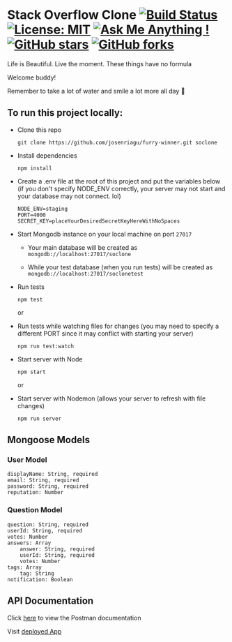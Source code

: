 # Stack Overflow Clone [![Build Status](https://travis-ci.org/josenriagu/furry-winner.svg?branch=master)](https://travis-ci.org/josenriagu/furry-winner) [![License: MIT](https://img.shields.io/badge/License-MIT-blue.svg)](https://github.com/josenriagu/furry-winner/blob/master/LICENSE) [![Ask Me Anything !](https://img.shields.io/badge/Ask%20me-anything-1abc9c.svg)](https://josemarianriagu.com#contact) [![GitHub stars](https://img.shields.io/github/stars/josenriagu/furry-winner.svg?style=social&label=Star&maxAge=2592000)](https://github.com/josenriagu/furry-winner/stargazers/) [![GitHub forks](https://img.shields.io/github/forks/josenriagu/furry-winner.svg?style=social&label=Fork&maxAge=2592000)](https://github.com/josenriagu/furry-winner/network/)
Life is Beautiful. Live the moment. These things have no formula

Welcome buddy!

Remember to take a lot of water and smile a lot more all day 🤩

## To run this project locally:
- Clone this repo

    `git clone https://github.com/josenriagu/furry-winner.git soclone`

- Install dependencies

    `npm install`

- Create a .env file at the root of this project and put the variables below (if you don't specify NODE_ENV correctly, your server may not start and your database may not connect. lol)

    ```
    NODE_ENV=staging
    PORT=4000
    SECRET_KEY=placeYourDesiredSecretKeyHereWithNoSpaces
    ```

- Start Mongodb instance on your local machine on port `27017`

  - Your main database will be created as `mongodb://localhost:27017/soclone`

  - While your test database (when you run tests) will be created as `mongodb://localhost:27017/soclonetest`

- Run tests

    `npm test`

    or

- Run tests while watching files for changes (you may need to specify a different PORT since it may conflict with starting your server)

    `npm run test:watch`

- Start server with Node

    `npm start`

    or

- Start server with Nodemon (allows your server to refresh with file changes)

    `npm run server`

## Mongoose Models

### User Model

```
displayName: String, required
email: String, required
password: String, required
reputation: Number
```

### Question Model

```
question: String, required
userId: String, required
votes: Number
answers: Array
    answer: String, required
    userId: String, required
    votes: Number
tags: Array
    tag: String
notification: Boolean
```

## API Documentation

Click [here](https://documenter.getpostman.com/view/7809888/SWTD9HTJ?version=latest) to view the Postman documentation

Visit [deployed App](https://soclone.herokuapp.com)
